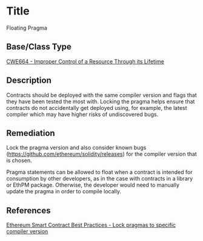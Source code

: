# Title 
Floating Pragma 

## Base/Class Type
[CWE664 - Improper Control of a Resource Through its Lifetime](https://cwe.mitre.org/data/definitions/664.html)

## Description 
Contracts should be deployed with the same compiler version and flags that they have been tested the most with. Locking the pragma helps ensure that contracts do not accidentally get deployed using, for example, the latest compiler which may have higher risks of undiscovered bugs.

## Remediation
Lock the pragma version and also consider known bugs (https://github.com/ethereum/solidity/releases) for the compiler version that is chosen. 

Pragma statements can be allowed to float when a contract is intended for consumption by other developers, as in the case with contracts in a library or EthPM package. Otherwise, the developer would need to manually update the pragma in order to compile locally.

## References 
[Ethereum Smart Contract Best Practices - Lock pragmas to specific compiler version](https://consensys.github.io/smart-contract-best-practices/recommendations/#lock-pragmas-to-specific-compiler-version)


